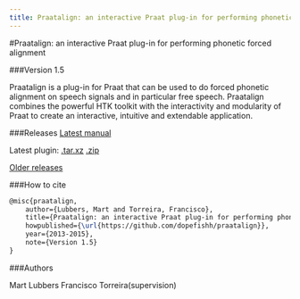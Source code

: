 ```yaml
---
title: Praatalign: an interactive Praat plug-in for performing phonetic forced alignment.
---
```

#Praatalign: an interactive Praat plug-in for performing phonetic forced alignment

###Version 1.5

Praatalign is a plug-in for Praat that can be used to do forced phonetic
alignment on speech signals and in particular free speech. Praatalign combines
the powerful HTK toolkit with the interactivity and modularity of Praat to
create an interactive, intuitive and extendable application.

###Releases
[Latest manual](https://github.com/dopefishh/praatalign2/releases/download/v1.4/book_1.4.pdf)

Latest plugin:
[.tar.xz](https://github.com/dopefishh/praatalign2/releases/download/v1.4/praatalign_1.4.tar.xz)
[.zip](https://github.com/dopefishh/praatalign2/releases/download/v1.4/praatalign_1.4.zip)


[Older releases](https://github.com/dopefishh/praatalign2/releases)

###How to cite

```tex
@misc{praatalign,
	author={Lubbers, Mart and Torreira, Francisco},
	title={Praatalign: an interactive Praat plug-in for performing phonetic forced alignment},
	howpublished={\url{https://github.com/dopefishh/praatalign}},
	year={2013-2015},
	note={Version 1.5}
}
```

###Authors

Mart Lubbers
Francisco Torreira(supervision)
